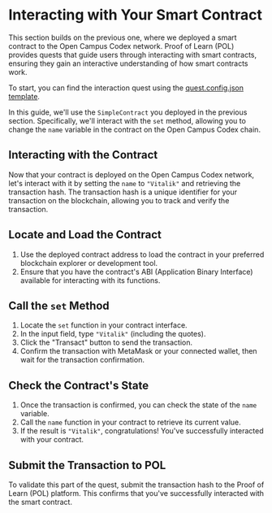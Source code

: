 # Interacting with Your Smart Contract

This section builds on the previous one, where we deployed a smart contract to the Open Campus Codex network. Proof of Learn (POL) provides quests that guide users through interacting with smart contracts, ensuring they gain an interactive understanding of how smart contracts work.

To start, you can find the interaction quest using the [quest.config.json template](https://github.com/5208980/pol-template/blob/master/quest.config.json).

In this guide, we'll use the `SimpleContract` you deployed in the previous section. Specifically, we'll interact with the `set` method, allowing you to change the `name` variable in the contract on the Open Campus Codex chain.

## Interacting with the Contract

Now that your contract is deployed on the Open Campus Codex network, let's interact with it by setting the `name` to `"Vitalik"` and retrieving the transaction hash. The transaction hash is a unique identifier for your transaction on the blockchain, allowing you to track and verify the transaction.

## Locate and Load the Contract

1. Use the deployed contract address to load the contract in your preferred blockchain explorer or development tool.
2. Ensure that you have the contract's ABI (Application Binary Interface) available for interacting with its functions.

## Call the `set` Method

1. Locate the `set` function in your contract interface.
2. In the input field, type `"Vitalik"` (including the quotes).
3. Click the "Transact" button to send the transaction.
4. Confirm the transaction with MetaMask or your connected wallet, then wait for the transaction confirmation.

## Check the Contract's State

1. Once the transaction is confirmed, you can check the state of the `name` variable.
2. Call the `name` function in your contract to retrieve its current value.
3. If the result is `"Vitalik"`, congratulations! You've successfully interacted with your contract.

## Submit the Transaction to POL

To validate this part of the quest, submit the transaction hash to the Proof of Learn (POL) platform. This confirms that you've successfully interacted with the smart contract.